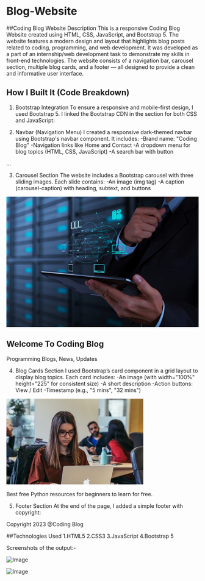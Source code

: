 # Blog-Website

##Coding Blog Website
 Description
This is a responsive Coding Blog Website created using HTML, CSS, JavaScript, and Bootstrap 5. The website features a modern design and layout that highlights blog posts related to coding, programming, and web development. It was developed as a part of an internship/web development task to demonstrate my skills in front-end technologies.
The website consists of a navigation bar, carousel section, multiple blog cards, and a footer — all designed to provide a clean and informative user interface.

## How I Built It (Code Breakdown)
 1. Bootstrap Integration
To ensure a responsive and mobile-first design, I used Bootstrap 5. I linked the Bootstrap CDN in the <head> section for both CSS and JavaScript:
<link href="https://cdn.jsdelivr.net/npm/bootstrap@5.0.0-beta3/dist/css/bootstrap.min.css" rel="stylesheet">
<script src="https://cdn.jsdelivr.net/npm/bootstrap@5.0.0-beta3/dist/js/bootstrap.bundle.min.js"></script>

2. Navbar (Navigation Menu)
I created a responsive dark-themed navbar using Bootstrap's navbar component. It includes:
-Brand name: "Coding Blog"
-Navigation links like Home and Contact
-A dropdown menu for blog topics (HTML, CSS, JavaScript)
-A search bar with button
<nav class="navbar navbar-expand-lg navbar-dark bg-dark"> ... </nav>

 3. Carousel Section
The website includes a Bootstrap carousel with three sliding images. Each slide contains:
-An image (img tag)
-A caption (carousel-caption) with heading, subtext, and buttons
<div class="carousel-item active">
  <img src="image1.jpg" class="d-block w-100">
  <div class="carousel-caption d-none d-md-block">
    <h2>Welcome To Coding Blog</h2>
    <p>Programming Blogs, News, Updates</p>
  </div>
</div>

 4. Blog Cards Section
I used Bootstrap’s card component in a grid layout to display blog topics. Each card includes:
-An image (with width="100%" height="225" for consistent size)
-A short description
-Action buttons: View / Edit
-Timestamp (e.g., "5 mins", "32 mins")
<div class="card shadow-sm">
  <img src="Blog1.jfif" class="card-img-top">
  <div class="card-body">
    <p class="card-text">Best free Python resources for beginners to learn for free.</p>
  </div>
</div>

5. Footer Section
At the end of the page, I added a simple footer with copyright:
<footer class="blog-footer">
  <p>Copyright 2023 @Coding Blog</p>
</footer>

##Technologies Used
1.HTML5
2.CSS3
3.JavaScript 
4.Bootstrap 5

Screenshots of the output:-

![Image](https://github.com/user-attachments/assets/cf9e367b-0928-4939-91ec-d98614761d38)

![Image](https://github.com/user-attachments/assets/37eebc76-d138-434e-be32-6340f7416129)









